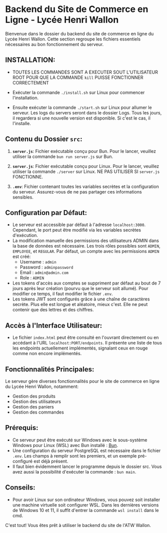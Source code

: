 # Backend du Site de Commerce en Ligne - Lycée Henri Wallon

Bienvenue dans le dossier du backend du site de commerce en ligne du Lycée Henri Wallon. Cette section regroupe les fichiers essentiels nécessaires au bon fonctionnement du serveur.

## INSTALLATION:
- TOUTES LES COMMANDES SONT A EXECUTER SOUT L'UTILISATEUR ROOT POUR QUE LA COMMANDE `kill` PUISSE FONCTIONNER CORRECTEMENT

- Exécuter la commande `./install.sh` sur Linux pour commencer l'installation.

- Ensuite exécuter la commande `./start.sh` sur Linux pour allumer le serveur. Les logs du servers seront dans le dossier Logs. Tous les jours, il regardera si une nouvelle version est disponible. Si c'est le cas, il l'installe.

## Contenu du Dossier `src`:

1. **`server.js`**: Fichier exécutable conçu pour Bun. Pour le lancer, veuillez utiliser la commande `bun run server.js` sur Bun.

2. **`server.js`**: Fichier exécutable conçu pour Linux. Pour le lancer, veuillez utiliser la commande `./server` sur Linux. NE PAS UTILISER SI `server.js` FONCTIONNE.

3. **`.env`**: Fichier contenant toutes les variables secrètes et la configuration du serveur. Assurez-vous de ne pas partager ces informations sensibles.

## Configuration par Défaut:

- Le serveur est accessible par défaut à l'adresse `localhost:3000`. Cependant, le port peut être modifié via les variables secrètes d'exécution.
- La modification manuelle des permissions des utilisateurs ADMIN dans la base de données est nécessaire. Les trois rôles possibles sont `ADMIN`, `EMPLOYEE`, et `REGULAR`. Par défaut, un compte avec les permissions `ADMIN` est créé:
    - Username : `admin`
    - Password : `adminpassword`
    - Email : `admin@admin.com`
    - Role : `ADMIN`
- Les tokens d'accès aux comptes se suppriment par défaut au bout de 7 jours après leur création (pourvu que le serveur soit allumé). Pour modifier ce temps, il faut modifier le fichier `.env`.
- Les tokens JWT sont configurés grâce à une chaîne de caractères secrète. Plus elle est longue et aléatoire, mieux c'est. Elle ne peut contenir que des lettres et des chiffres.

## Accès à l'Interface Utilisateur:

- Le fichier `index.html` peut être consulté en l'ouvrant directement ou en accédant à l'URL `localhost:PORT/endpoints`. Il présente une liste de tous les endpoints actuellement implémentés, signalant ceux en rouge comme non encore implémentés.

## Fonctionnalités Principales:

Le serveur gère diverses fonctionnalités pour le site de commerce en ligne du Lycée Henri Wallon, notamment:

- Gestion des produits
- Gestion des utilisateurs
- Gestion des paniers
- Gestion des commandes

## Prérequis:

- Ce serveur peut être exécuté sur Windows avec le sous-système Windows pour Linux (WSL) avec Bun installé : [Bun](https://bun.sh/).
- Une configuration du serveur PostgreSQL est nécessaire dans le fichier `.env`. Les champs à remplir sont les premiers, et un exemple pré-configuré est déjà présent.
- Il faut bien évidemment lancer le programme depuis le dossier src. Vous avez aussi la possibilité d'exécuter la commande : `bun main`.

## Conseils:
- Pour avoir Linux sur son ordinateur Windows, vous pouvez soit installer une machine virtuelle soit configurer WSL. Dans les dernières versions de Windows 10 et 11, il suffit d'entrer la commande `wsl install` dans le cmd.

C'est tout! Vous êtes prêt à utiliser le backend du site de l'ATW Wallon.